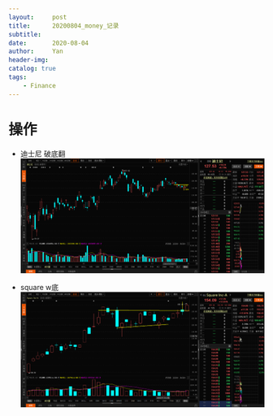 ```yaml
---
layout:     post
title:      20200804_money_记录
subtitle:   
date:       2020-08-04
author:     Yan
header-img: 
catalog: true
tags:
    - Finance
---
```


# 操作
- 迪士尼 破底翻
![](/img/52e92b71.png)

- square w底
![](/img/c4efb7f9.png)